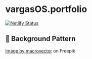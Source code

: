 # vargasOS.portfolio

[![Netlify Status](https://api.netlify.com/api/v1/badges/821f7f36-4b4b-48a6-ada5-fd8e26ef368c/deploy-status)](https://app.netlify.com/sites/vargasos/deploys)

## 🎨 Background Pattern

<a href="https://www.freepik.com/free-vector/topographic-contour-lines-map-seamless-pattern_13381541.htm#query=pattern&position=0&from_view=search&track=sph&uuid=33cd4962-9dc3-47b7-ba6c-fac7a3a0b276">Image by macrovector</a> on Freepik